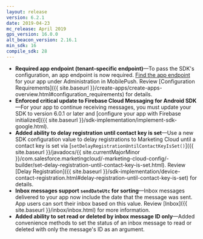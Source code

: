 ```yaml
---
layout: release
version: 6.2.1
date: 2019-04-23
mc_release: April 2019
gps_version: 16.0.0
alt_beacon_version: 2.16.1
min_sdk: 16
compile_sdk: 28
---
```

* **Required app endpoint (tenant-specific endpoint)**—To pass the SDK's configuration, an app endpoint is now required. [Find the app endpoint](https://help.salesforce.com/articleView?id=mc_mp_provisioning_info.htm&type=5#mc_mp_provisioning_info) for your app under Administration in MobilePush. Review [Configuration Requirements]({{ site.baseurl }}/create-apps/create-apps-overview.html#configuration_requirements) for details.
* **Enforced critical update to Firebase Cloud Messaging for Android SDK**—For your app to continue receiving messages, you must update your SDK to version 6.0.1 or later and [configure your app with Firebase initialized]({{ site.baseurl }}/sdk-implementation/implement-sdk-google.html).
* **Added ability to delay registration until contact key is set**—Use a new SDK configuration value to delay registrations to Marketing Cloud until a contact key is set via [`setDelayRegistrationUntilContactKeyIsSet()`]({{ site.baseurl }}/javadocs/{{ site.currentMajorMinor }}/com.salesforce.marketingcloud/-marketing-cloud-config/-builder/set-delay-registration-until-contact-key-is-set.html). Review [Delay Registration]({{ site.baseurl }}/sdk-implementation/device-contact-registration.html#delay-registration-until-contact-key-is-set) for details.
* **Inbox messages support `sendDateUtc` for sorting**—Inbox messages delivered to your app now include the date that the message was sent. App users can sort their inbox based on this value. Review [Inbox]({{ site.baseurl }}/inbox/inbox.html) for more information.
* **Added ability to set read or deleted by inbox message ID only**—Added convenience methods to set the status of an inbox message to read or deleted with only the message's ID as an argument.